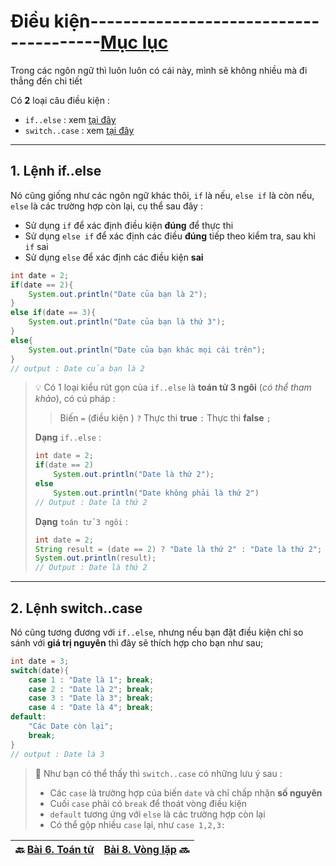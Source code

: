 # Điều kiện---------------------------------------[Mục lục](https://github.com/Zenfection/Java)

Trong các ngôn ngữ thì luôn luôn có cái này, mình sẽ không nhiều mà đi thẳng đến chi tiết

Có **2** loại câu điều kiện :

- `if..else` : xem [tại đây](https://www.youtube.com/watch?v=h3fgxLlmnUQ)
- `switch..case` : xem [tại đây](https://www.youtube.com/watch?v=IgNvSHjWxfY)

---

## 1. Lệnh if..else

Nó cũng giống như các ngôn ngữ khác thôi, `if` là nếu, `else if` là còn nếu, `else` là các trường hợp còn lại, cụ thể sau đây : 

- Sử dụng `if` để xác định điều kiện **đúng** để thực thi
- Sử dụng `else if` để xác định các điều **đúng** tiếp theo kiểm tra, sau khi `if` sai
- Sử dụng `else` để xác định các điều kiện **sai**

```java
int date = 2; 
if(date == 2){
    System.out.println("Date của bạn là 2");
}
else if(date == 3){
    System.out.println("Date của bạn là thứ 3");
}
else{
    System.out.println("Date của bạn khác mọi cái trên");
}
// output : Date của bạn là 2
```

> 💡 Có 1 loại kiểu rút gọn của `if..else` là **toán tử 3 ngôi** (*có thể tham khảo*), có cú pháp :
> 
> > Biến `=` (điều kiện ) `?` Thực thi  **true** `:` Thực thi **false** `;`
> 
> **Dạng** `if..else` : 
> 
> ```java
> int date = 2;
> if(date == 2)
>     System.out.println("Date là thứ 2");
> else
>     System.out.println("Date không phải là thứ 2")
> // Output : Date là thứ 2
> ```
> 
> **Dạng** `toán tử 3 ngôi` : 
> 
> ```java
> int date = 2;
> String result = (date == 2) ? "Date là thứ 2" : "Date là thứ 2";
> System.out.println(result);
> // Output : Date là thứ 2
> ```

---

## 2. Lệnh switch..case

Nó cũng tương đương với `if..else`, nhưng nếu bạn đặt điều kiện chỉ so sánh với **giá trị nguyên** thì đây sẽ thích hợp cho bạn như sau;

```java
int date = 3;
switch(date){
    case 1 : "Date là 1"; break;
    case 2 : "Date là 2"; break;
    case 3 : "Date là 3"; break;
    case 4 : "Date là 4"; break;
default:
    "Các Date còn lại";
    break;
}
// output : Date là 3
```

> 🚀 Như bạn có thể thấy thì `switch..case` có những lưu ý sau :
> 
> - Các `case` là trường hợp của biến `date` và chỉ chấp nhận **số nguyên**
> - Cuối `case` phải có `break` để thoát vòng điều kiện
> - `default` tương ứng với `else` là các trường hợp còn lại
> - Có thể gộp nhiều `case` lại, như `case 1,2,3:`

| 🔙  [Bài 6. Toán tử](https://github.com/Zenfection/Java/blob/master/Java%20Basic/6.ToanTu.md) | [Bài 8. Vòng lặp](https://github.com/Zenfection/Java/blob/master/Java%20Basic/8.Vonglap.md) 🔜 |
| --------------------------------------------------------------------------------------------- | ---------------------------------------------------------------------------------------------- |